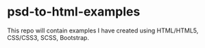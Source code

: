 # psd-to-html-examples
This repo will contain examples I have created using HTML/HTML5, CSS/CSS3, SCSS, Bootstrap.
